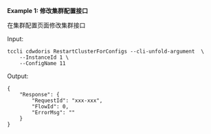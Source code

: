 **Example 1: 修改集群配置接口**

在集群配置页面修改集群接口

Input: 

```
tccli cdwdoris RestartClusterForConfigs --cli-unfold-argument  \
    --InstanceId 1 \
    --ConfigName 11
```

Output: 
```
{
    "Response": {
        "RequestId": "xxx-xxx",
        "FlowId": 0,
        "ErrorMsg": ""
    }
}
```

